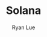 ---
title: "Solana"
github: https://github.com/rlue/jekyll-solana
demo: https://solana.ryanlue.com/
author: Ryan Lue
draft: true
ssg:
  - Jekyll
cms:
  - No Cms
---